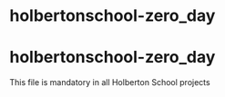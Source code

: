 # holbertonschool-zero_day
# holbertonschool-zero_day
This file is mandatory in all Holberton School projects